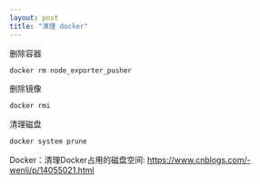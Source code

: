 ```yaml
---
layout: post
title: "清理 docker"
---
```


删除容器

```bash
docker rm node_exporter_pusher
```

删除镜像

```bash
docker rmi
```

清理磁盘

```bash
docker system prune
```

Docker：清理Docker占用的磁盘空间: <https://www.cnblogs.com/-wenli/p/14055021.html>